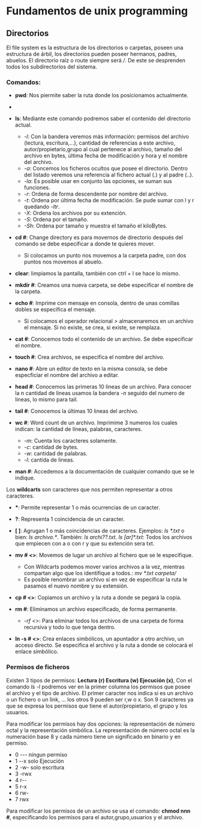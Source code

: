 # Fundamentos de unix programming
## Directorios
El file system es la estructura de los directorios o carpetas, poseen una estructura de árbil, los directorios pueden poseer hermanos, padres, abuelos. El directorio raíz o route siempre será _/_. De este se desprenden todos los subdirectorios del sistema.

### Comandos:
- __pwd__: Nos piermite saber la ruta donde los posicionamos actualmente.
- 
- __ls__: Mediante este comando podremos saber el contenido del directorio actual. 
  - _-l_: Con la bandera veremos más información: permisos del archivo (lectura, escritura,...), cantidad de referencias a este archivo, autor/propietario,grupo al cual pertenece al archivo, tamaño del archivo en bytes, última fecha de modificación y hora y el nombre del archivo.
  - _-a_: Concemos los ficheros ocultos que posee el directorio. Dentro del listado veremos una referencia al fichero actual (.) y al padre (..).
  - _-la_: Es posible usar en conjunto las opciones, se suman sus funciones.
  - _-r_: Ordena de forma descendente por nombre del archivo.
  - _-t_: Ordena por última fecha de modificación. Se pude sumar con l y r quedando _-ltr_.
  - _-X_: Ordena los archivos por su extención.
  - _-S_: Ordena por el tamaño.
  - _-Sh_: Ordena por tamaño y muestra el tamaño el kiloBytes.

- __cd #__: Change directory es para movernos de directorio después del comando se debe especificar a donde te quieres mover.
    - Si colocamos un punto nos movemos a la carpeta padre, con dos puntos nos movemos al abuelo.

- __clear__: limpiamos la pantalla, también con  ctrl + l se hace lo mismo.

- __mkdir #__: Creamos una nueva carpeta, se debe especificar el nombre de la carpeta.

- __echo #__: Imprime con mensaje en consola, dentro de unas comillas dobles se especifica el mensaje.
    - Si colocamos el operador relacional _>_ almacenaremos en un archivo el mensaje. Si no existe, se crea, si existe, se remplaza.

- __cat #__: Conocemos todo el contenido de un archivo. Se debe especificar el nombre.

- __touch #__: Crea archivos, se especifica el nombre del archivo.

- __nano #__: Abre un editor de texto en la misma consola, se debe especficiar el nombre del archivo a editar.

- __head #__: Conocemos las primeras 10 lineas de un archivo. Para conocer la n cantidad de lineas usamos la bandera _-n_ seguido del numero de lineas, lo mismo para tail. 

- __tail #__: Conocemos la últimas 10 lineas del archivo.

- __wc #__: Word count de un archivo. Imprimime 3 numeros los cuales indican: la cantidad de líneas, palabras, caracteres.
  - _-m_: Cuenta los caracteres solamente.
  - _-c_: cantidad de bytes.
  - _-w_: cantidad de palabras.
  - _-l_: cantida de lineas.

- __man #__: Accedemos a la documentación de cualquier comando que se le indique.


Los __wildcarts__ son caracteres que nos permiten representar a otros caracteres.
- __*__: Permite representar 1 o más ocurrencias de un caracter.
- __?__: Representa 1 coincidencia de un caracter.
- __[ ]__: Agrugan 1 o más coincidencias de caracteres.
Ejemplos: _ls *.txt_ o  bien: _ls archivo.*_. También: _ls archi??.txt_.
_ls [ar]*.txt_: Todos los archivos que empiecen con a o con r y que su extención sera txt.

- __mv # <>__: Movemos de lugar un archivo al fichero que se le especifique.
  - Con Wildcarts podemos mover varios archivos a la vez, mientras compartan algo que los identifique a todos.: _mv *.txt carpeta/_
  - Es posible renombrar un archivo si en vez de especificar la ruta le pasamos el nuevo nombre y su extensión.

- __cp # <>__: Copiamos un archivo y la ruta a donde se pegará la copia.

- __rm #__: Eliminamos un archivo especificado, de forma permanente.
  - _-rf <>_: Para eliminar todos los archivos de una carpeta de forma recursiva y todo lo que tenga dentro.

- __ln -s # <>__: Crea enlaces simbólicos, un apuntador a otro archivo, un acceso directo. Se especifica el archivo y la ruta a donde se colocará el enlace simbólico. 


### Permisos de ficheros
Existen 3 tipos de permisos: __Lectura (r) Escritura (w) Ejecución (x)__, Con el comando _ls -l_ podremos ver en la primer columna los permisos que posee el archivo y el tipo de archivo. El primer caracter nos indica si es un archivo o un fichero o un link, ... los otros 9 pueden ser r,w o x. Son 9 caracteres ya que se expresa los permisos que tiene el autor/propietario, el grupo y los usuarios.

Para modificar los permisos hay dos opciones: la representación de número octal y la representación simbólica. La representación de número octal es la numeración base 8 y cada número tiene un significado en binario y en permiso.
- 0 --- ningun permiso
- 1 --x solo Ejecución
- 2 -w- solo escritura
- 3 -rwx 
- 4 r--
- 5 r-x
- 6 rw-
- 7 rwx

Para modificar los permisos de un archivo se usa el comando: __chmod nnn #__, especificando los permisos para el autor,grupo,usuarios y el archivo.